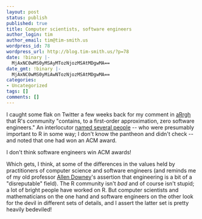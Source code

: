 ```yaml
---
layout: post
status: publish
published: true
title: Computer scientists, software engineers
author_login: tim
author_email: tim@tim-smith.us
wordpress_id: 78
wordpress_url: http://blog.tim-smith.us/?p=78
date: !binary |-
  MjAxNC0wMS0yMSAyMTozNjozMSAtMDgwMA==
date_gmt: !binary |-
  MjAxNC0wMS0yMiAwNTozNjozMSAtMDgwMA==
categories:
- Uncategorized
tags: []
comments: []
---
```

<p>I caught some flak on Twitter a few weeks back for my comment in <a href="http://tim-smith.us/arrgh">aRrgh</a> that R's community "contains, to a first-order approximation, zero software engineers." An interlocutor <a href="https://twitter.com/moclanmomo/status/419107633706967040">named several people</a> -- who were presumably important to R in some way; I don't know the pantheon and didn't check -- and noted that one had won an ACM award.</p>
<p>I don't think software engineers win ACM awards!</p>
<p>Which gets, I think, at some of the differences in the values held by practitioners of computer science and software engineers (and reminds me of my old professor <a href="https://sites.google.com/site/allendowney/">Allen Downey</a>'s assertion that engineering is a bit of a "disreputable" field). The R community isn't <em>bad</em> and of course isn't stupid; a lot of bright people have worked on R. But computer scientists and mathematicians on the one hand and software engineers on the other look for the devil in different sets of details, and I assert the latter set is pretty heavily bedeviled!</p>
